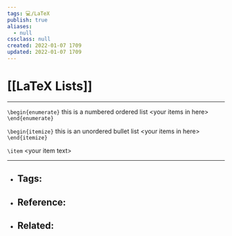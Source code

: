 ```yaml
---
tags: 💻️/LaTeX
publish: true
aliases:
  - null
cssclass: null
created: 2022-01-07 1709
updated: 2022-01-07 1709
---
```


# [[LaTeX Lists]]

---

`\begin{enumerate}` this is a numbered ordered list
    \<your items in here\>
`\end{enumerate}`

`\begin{itemize}` this is an unordered bullet list
    \<your items in here\>
`\end{itemize}`

`\item` \<your item text\>

---

- Tags: 
	- 
- Reference:
	- 
- Related:
	- 

